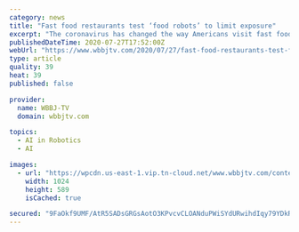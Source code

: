 ```yaml
---
category: news
title: "Fast food restaurants test ‘food robots’ to limit exposure"
excerpt: "The coronavirus has changed the way Americans visit fast food restaurants. Wearing masks and socially distancing is designed to keep customers and employees safe. Now some restaurants are looking at technology that doesn’t require a human touch."
publishedDateTime: 2020-07-27T17:52:00Z
webUrl: "https://www.wbbjtv.com/2020/07/27/fast-food-restaurants-test-food-robots-to-limit-exposure/"
type: article
quality: 39
heat: 39
published: false

provider:
  name: WBBJ-TV
  domain: wbbjtv.com

topics:
  - AI in Robotics
  - AI

images:
  - url: "https://wpcdn.us-east-1.vip.tn-cloud.net/www.wbbjtv.com/content/uploads/2020/07/food-robot-1024x589.png"
    width: 1024
    height: 589
    isCached: true

secured: "9FaOkf9UMF/AtR5SADsGRGsAotO3KPvcvCLOANduPWiSYdURwihdIqy79YDkRPnuxY22+ynk6fj6iMZNwLZwqtxh0QGv5gFMby/VtrPNQdMB5DjkPF+y6/Ujq4KRPNEk6Ij0sy6cwjPeC7x33htV5h/VSz70xx5sDGxTKIzfjfEcAoX9uRDmcNqs+DW+Ezrfd6TaA6RR1xSiYzpUZZ5NrbDa3O6uWZIjf5NaA4KDDMhAZrrrCFE/LvNvKO3RCC6Qc3vQY0rjPOtidGKrMprt23VZzPWVM7vIcB/ayH0C7u4SSK+E+p3nlermkjr5w9jI0OKFb/jEbARLI2PIxmy/WA==;aWev1RQlJZLr8j5uQEV/Jw=="
---
```


